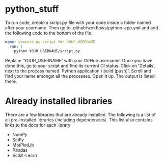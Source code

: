 # python_stuff
To run code, create a script.py file with your code inside a folder named after your username. Then go to .github/wokflows/python-app.yml and add the following code to the bottom of the file.
```yml
name: execute py script for YOUR_USERNAME
  run: |
    python YOUR_USERNAME/script.py
```
Replace 'YOUR_USERNAME' with your GitHub username. Once you have done this, go to your script and find its current CI status. Click on 'Details', next to the process named 'Python application / build (push)'. Scroll and find your name amongst all the processes. Open it up. The output is listed there.

# Already installed libraries
There are a few libraries that are already installed. The following is a list of all pre-installed libraries (including dependencies). This list also contains links to the docs for each library
* NumPy
* SciPy
* MatPlotLib
* Pandas
* Scikit-Learn
